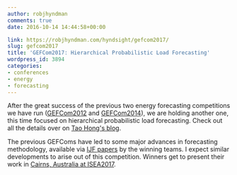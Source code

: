 ```yaml
---
author: robjhyndman
comments: true
date: 2016-10-14 14:44:58+00:00

link: https://robjhyndman.com/hyndsight/gefcom2017/
slug: gefcom2017
title: 'GEFCom2017: Hierarchical Probabilistic Load Forecasting'
wordpress_id: 3894
categories:
- conferences
- energy
- forecasting
---
```


After the great success of the previous two energy forecasting competitions we have run ([GEFCom2012](http://www.drhongtao.com/gefcom/2012) and [GEFCom2014](http://www.drhongtao.com/gefcom/2014)), we are holding another one, this time focused on hierarchical probabilistic load forecasting. Check out all the details over on [Tao Hong's blog](http://blog.drhongtao.com/2016/10/gefcom2017-hierarchical-probabilistic-load-forecasting.html).

The previous GEFComs have led to some major advances in forecasting methodology, available via [IJF papers](http://www.sciencedirect.com/science/journal/01692070/32/3) by the winning teams. I expect similar developments to arise out of this competition. Winners get to present their work in [Cairns, Australia at ISEA2017](https://forecasters.org/20th-iif-workshop/).
